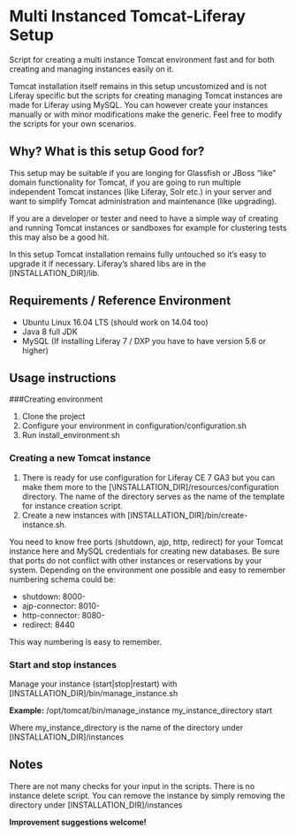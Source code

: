 # Multi Instanced Tomcat-Liferay Setup
Script for creating a multi instance Tomcat environment fast and for both creating and managing instances easily on it.

Tomcat installation itself remains in this setup uncustomized and is not Liferay specific but the scripts for creating managing Tomcat instances are made for Liferay using MySQL. You can however create your instances manually or with minor modifications make the generic. Feel free to modify the scripts for your own scenarios.
## Why? What is this setup Good for?
This setup may be suitable if you are longing for Glassfish or JBoss “like” domain functionality for Tomcat,  if you are going to run multiple independent Tomcat instances (like Liferay, Solr etc.) in your server and want to simplify Tomcat administration and maintenance (like upgrading).

If you are a developer or tester and need to have a simple way of creating and running Tomcat instances or sandboxes for example for clustering tests this may also be a good hit.

In this setup Tomcat installation remains fully untouched so it’s easy to upgrade it if necessary. Liferay’s shared libs are in the \[INSTALLATION_DIR\]/lib.
## Requirements / Reference Environment

* Ubuntu Linux 16.04 LTS (should work on 14.04 too)
* Java 8 full JDK
* MySQL (If installing Liferay 7 / DXP you have to have version 5.6 or higher)

## Usage instructions
###Creating environment

1. Clone the project
2. Configure your environment in configuration/configuration.sh
3. Run install_environment.sh

### Creating a new Tomcat instance

1. There is ready for use configuration for Liferay CE 7 GA3 but  you can make them more to the [\INSTALLATION_DIR\]/resources/configuration directory. The name of the directory serves as the name of the template for instance creation script.
2. Create a new instances with [INSTALLATION_DIR]/bin/create-instance.sh. 

You need to know free ports (shutdown, ajp, http, redirect) for your Tomcat instance here and MySQL credentials for creating new databases. Be sure that ports do not conflict with other instances or reservations by your system. Depending on the environment one possible and easy to remember numbering schema could be:

* shutdown:         8000-
* ajp-connector:   8010-
* http-connector:  8080-
* redirect:             8440

This way numbering is easy to remember.
### Start and stop instances
Manage your instance (start|stop|restart) with \[INSTALLATION_DIR\]/bin/manage\_instance.sh

**Example:**
/opt/tomcat/bin/manage\_instance my\_instance\_directory start

Where my_instance_directory is the name of the directory under [INSTALLATION_DIR]/instances
## Notes
There are not many checks for your input in the scripts.
There is no instance delete script. You can remove the instance by simply removing the directory under  [INSTALLATION_DIR]/instances

**Improvement suggestions welcome!**

